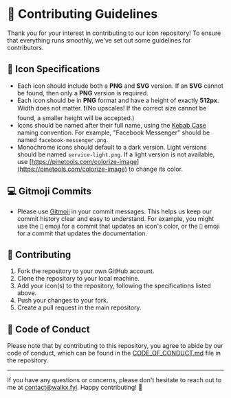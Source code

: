 # 🎉 Contributing Guidelines

Thank you for your interest in contributing to our icon repository! To ensure that everything runs smoothly, we've set out some guidelines for contributors.

## 🌟 Icon Specifications

- Each icon should include both a **PNG** and **SVG** version. If an **SVG** cannot be found, then only a **PNG** version is required.
- Each icon should be in **PNG** format and have a height of exactly **512px**. Width does not matter. ❗️(No upscales! If the correct size cannot be found, a smaller height will be accepted.)
- Icons should be named after their full name, using the [Kebab Case](https://wiki.c2.com/?KebabCase) naming convention. For example, "Facebook Messenger" should be named `facebook-messenger.png`.
- Monochrome icons should default to a dark version. Light versions should be named `service-light.png`. If a light version is not available, use [https://pinetools.com/colorize-image](https://pinetools.com/colorize-image) to change its color.

## 💻 Gitmoji Commits

- Please use [Gitmoji](https://gitmoji.dev/) in your commit messages. This helps us keep our commit history clear and easy to understand. For example, you might use the `🍱` emoji for a commit that updates an icon's color, or the `📝` emoji for a commit that updates the documentation.

## 🤝 Contributing

1. Fork the repository to your own GitHub account.
2. Clone the repository to your local machine.
3. Add your icon(s) to the repository, following the specifications listed above.
4. Push your changes to your fork.
5. Create a pull request in the main repository.

## 🚨 Code of Conduct

Please note that by contributing to this repository, you agree to abide by our code of conduct, which can be found in the [CODE_OF_CONDUCT.md](CODE_OF_CONDUCT.md) file in the repository.

---

If you have any questions or concerns, please don't hesitate to reach out to me at contact@walkx.fyi. Happy contributing! 🙌

